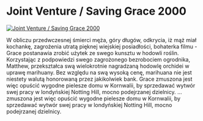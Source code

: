 Joint Venture / Saving Grace 2000 
=============
[![Joint Venture / Saving Grace 2000 ](http://vidos.pl/images/player.gif)](http://vidos.pl/joint-venture-saving-grace-2000)

 W obliczu przedwczesnej śmierci męża, góry długów, odkrycia, iż mąż miał kochankę, zagrożenia utratą pięknej wiejskiej posiadłości, bohaterka filmu - Grace postanawia zrobić użytek ze swego kunsztu w hodowli roślin. Korzystając z podpowiedzi swego zagrożonego bezrobociem ogrodnika, Matthew, przekształca swą wielokrotnie nagradzaną hodowlę orchidei w uprawę marihuany. Bez względu na swą wysoką cenę, marihuana nie jest niestety walutą honorowaną przez jakikolwiek bank. Grace zmuszona jest więc opuścić wygodne pielesze domu w Kornwalii, by sprzedawać wytwór swej pracy w londyńskiej Notting Hill, mocno podejrzanej dzielnicy.   ... zmuszona jest więc opuścić wygodne pielesze domu w Kornwalii, by sprzedawać wytwór swej pracy w londyńskiej Notting Hill, mocno podejrzanej dzielnicy.
